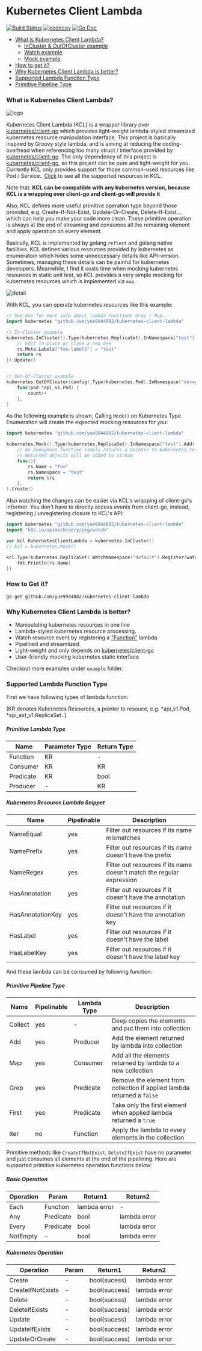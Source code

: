 # Kubernetes Client Lambda #

[![Build Status](https://travis-ci.org/yue9944882/kubernetes-client-lambda.svg?branch=master)](https://travis-ci.org/yue9944882/kubernetes-client-lambda)
[![codecov](https://codecov.io/gh/yue9944882/kubernetes-client-lambda/branch/master/graph/badge.svg)](https://codecov.io/gh/yue9944882/kubernetes-client-lambda)
[![Go Doc](https://godoc.org/github.com/yue9944882/kubernetes-client-lambda?status.svg)](https://godoc.org/github.com/yue9944882/kubernetes-client-lambda)


- [What is Kubernetes Client Lambda?](#whats-kcl)
    - [InCluster & OutOfCluster example](#cluster-example)
    - [Watch example](#watch-example)
    - [Mock example](#mock-example)
- [How to get it?](#how-to-get-it)
- [Why Kubernetes Client Lambda is better?](#why-better)
- [Supported Lambda Function Type](#lambda-type)
- [Primitive Pipeline Type](#pipeline-type)

<a name="whats-kcl"></a> 
### What is Kubernetes Client Lambda? ###

![logo](image/logo.png)


Kubernetes Client Lambda (KCL) is a wrapper library over [kubernetes/client-go](https://github.com/kubernetes/client-go) which provides light-weight lambda-styled streamized kubernetes resource manipulation interface. This project is basically inspired by Groovy style lambda, and is aiming at reducing the coding-overhead when referencing too many struct / interface provided by  [kubernetes/client-go](https://github.com/kubernetes/client-go). The only dependency of this project is [kubernetes/client-go](https://github.com/kubernetes/client-go), so this project can be pure and light-weight for you. Currently KCL only provides support for those common-used resources like Pod / Service.. [Click](https://github.com/yue9944882/kubernetes-client-lambda/blob/cfaa5564df0a4212ef9230be9ddd05a5c7034916/resource.go#L9) to see all the supported resources in KCL. 

Note that: **KCL can be compatible with any kubernetes version, because KCL is a wrapping over client-go and client-go will provide it**

Also, KCL defines more useful primitive operation type beyond those provided, e.g. Create-If-Not-Exist, Update-Or-Create, Delete-If-Exist.., which can help you make your code more clean. These primitive operation is always at the end of streaming and consumes all the remaining element and apply operation on every element. 

Basically, KCL is implemented by golang `reflect` and golang native facilities. KCL defines various resources provided by kubernetes as enumeratoin which hides some unneccessary details like API-version. Sometimes, managing these details can be painful for kubernetes developers. Meanwhile, I find it costs time when mocking kubernetes resources in static unit test, so KCL provides a very simple mocking for kubernetes resources which is implemented via `map`. 

![detail](image/detail.png)

<a name="cluster-example"></a>
With KCL, you can operate kubernetes resources like this example:

```go
// See doc for more info about lambda functions Grep / Map..
import kubernetes "github.com/yue9944882/kubernetes-client-lambda"

// In-Cluster example
kubernetes.InCluster().Type(kubernetes.ReplicaSet).InNamespace("test").NamePrefix("foo-").Map(func(rs *api_ext_v1.ReplicaSet) rs*api_ext_v1.ReplicaSet {
    // Edit in-place or clone a new one
    rs.Meta.Labels["foo-label1"] = "test" 
    return rs
}).Update()


// Out-Of-Cluster example
kubernetes.OutOfCluster(config).Type(kubernetes.Pod).InNamespace("devops").NameEqual("test-pod").Each(
    func(pod *api_v1.Pod) {
        count++
    },
)
```

<a name="watch-example"></a>
As the following example is shown, Calling `Mock()` on Kubernetes Type Enumeration will create the expected mocking resources for you:

```go
import kubernetes "github.com/yue9944882/kubernetes-client-lambda"

kubernetes.Mock().Type(kubernetes.ReplicaSet).InNamespace("test").Add(
    // An anonymous function simply returns a pointer to kubernetes resource 
    // Returned objects will be added to stream
    func(){
        rs.Name = "foo"
        rs.Namespace = "test"
        return &rs
    },
).Create()
```

<a name="mock-example"></a>
Also watching the changes can be easier via KCL's wrapping of client-go's informer. You don't have to directly access events from client-go, instead, registering / unregistering closure to KCL's API:
```go
import kubernetes "github.com/yue9944882/kubernetes-client-lambda"
import "k8s.io/apimachinery/pkg/watch"

var kcl KubernetesClientLambda = kubernetes.InCluster()
// kcl = kubernetes.Mock()

kcl.Type(kubernetes.ReplicaSet).WatchNamespace("default").Register(watch.Added, func(rs *api_v1.ReplicaSet){
    fmt.Println(rs.Name)
})
```

<a name="how-to-get-it"></a>
### How to Get it? ###

```
go get github.com/yue9944882/kubernetes-client-lambda
```

<a name="why-better"></a>
### Why Kubernetes Client Lambda is better? ###

- Manipulating kubernetes resources in one line
- Lambda-styled kubernetes resource processing.
- Watch resource event by registering a ["Function"](#lambda-type) lambda
- Pipelined and streamlized.
- Light-weight and only depends on [kubernetes/client-go](https://github.com/kubernetes/client-go)
- User-friendly mocking kubernetes static interface

Checkout more examples under `example` folder.


### Supported Lambda Function Type ###

First we have following types of lambda function: 

(KR denotes Kubernetes Resources, a pointer to resouce, e.g. *api_v1.Pod, *api_ext_v1.ReplicaSet..)

##### Primitive Lambda Type #####

<a name="lambda-type"></a>

| Name | Parameter Type | Return Type |
|---|---|---|
| Function | KR | - |
| Consumer | KR | KR |
| Predicate | KR | bool |
| Producer | - | KR |

##### Kubernetes Resource Lambda Snippet #####

| Name | Pipelinable | Description |
|---|---|----|
| NameEqual | yes | Filter out resources if its name mismatches |
| NamePrefix | yes | Filter out resources if its name doesn't have the prefix |
| NameRegex | yes | Filter out resources if its name doesn't match the regular expression |
| HasAnnotation | yes | Filter out resources if it doesn't have the annotation |
| HasAnnotationKey | yes | Filter out resources if it doesn't have the annotation key |
| HasLabel | yes | Filter out resources if it doesn't have the label |
| HasLabelKey | yes | Filter out resources if it doesn't have the label key |


And these lambda can be consumed by following function: 


<a name="pipeline-type"></a>
##### Primitive Pipeline Type #####

| Name | Pipelinable | Lambda Type | Description |
|---|---|----|---|
| Collect | yes | - | Deep copies the elements and put them into collection | 
| Add | yes | Producer | Add the element returned by lambda into collection |
| Map | yes | Consumer | Add all the elements returned by lambda to a new collection |
| Grep | yes | Predicate | Remove the element from collection if applied lambda returned a `false` |
| First | yes | Predicate | Take only the first element when applied lambda returned a `true` |
| Iter | no | Function | Apply the lambda to every elements in the collection |


Primitive methods like `CreateIfNotExist`, `DeleteIfExist` have no parameter and just consumes all elements at the end of the pipelining. 
Here are supported primitive kubernetes operation functions below:

##### Basic Operation #####

| Operation | Param | Return1 | Return2 | 
|---|---|---|---|
| Each | Function | lambda error | - |
| Any | Predicate | bool | lambda error |
| Every | Predicate | bool | lambda error |
| NotEmpty | - | bool | lambda error |

##### Kubernetes Operation #####

| Operation | Param | Return1 | Return2 | 
|---|---|---|---|
| Create | - | bool(sucess) | lambda error |
| CreateIfNotExists | - | bool(success) | lambda error |
| Delete | - | bool(sucess) | lambda error |
| DeleteIfExists | - |  bool(success) | lambda error |
| Update | - |  bool(sucess) | lambda error |
| UpdateIfExists | - |  bool(success) | lambda error |
| UpdateOrCreate | - | bool(success) | lambda error |


